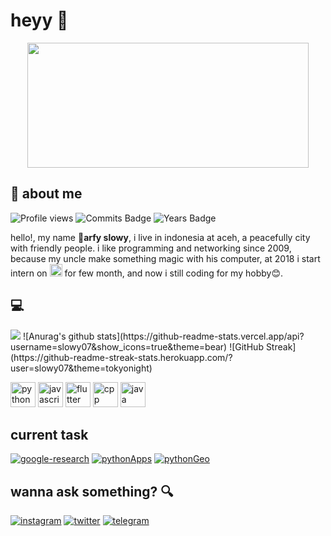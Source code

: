 # heyy :wave:
<p align="center">
  <img src="https://i.pinimg.com/originals/0c/6a/87/0c6a8788d5a21cb84faec253ab0c8804.gif" height="200" width="450"/>
</p>



## :boy: about me 
![Profile views](https://gpvc.arturio.dev/slowy07)
![Commits Badge](https://badges.pufler.dev/commits/monthly/slowy07?style=for-the-badge) 
![Years Badge](https://badges.pufler.dev/years/slowy07?style=for-the-badge)

hello!, my name :boy:**arfy slowy**, i live in indonesia at aceh, a peacefully city with friendly people. i like programming and networking since 2009, because my uncle make something magic with his computer, at 2018 i start intern on <img src="https://icon-icons.com/icons2/836/PNG/72/Google_icon-icons.com_66793.png" width="20" height="20" /> for few month, and now i still coding for my hobby:blush:.

## :computer:
<img src="https://github-readme-stats.vercel.app/api?username=slowy07&show_icons=true&theme=bear">
![Anurag's github stats](https://github-readme-stats.vercel.app/api?username=slowy07&show_icons=true&theme=bear)
![GitHub Streak](https://github-readme-streak-stats.herokuapp.com/?user=slowy07&theme=tokyonight)

<p align="left">
  <img src="https://cdn.icon-icons.com/icons2/112/PNG/512/python_18894.png" width="40" height="40"alt="python">
  <img src="https://cdn.icon-icons.com/icons2/2108/PNG/512/javascript_icon_130900.png" width="40" height="40" alt="javascript">
  <img src="https://cdn.icon-icons.com/icons2/2107/PNG/512/file_type_flutter_icon_130599.png" width="40" height="40" alt="flutter">
  <img src="https://cdn.icon-icons.com/icons2/2107/PNG/512/file_type_cpp_icon_130670.png" width="40" height="40" alt="cpp">
  <img src="https://icon-icons.com/icons2/2415/PNG/128/java_original_logo_icon_146458.png" width="40" height="40" alt="java">
</p>

## current task
[![google-research](https://img.shields.io/badge/gResearch-f39c12?style=for-the-badge&logo=jupyter&logoColor=white)](https://github.com/google-research/google-research)
[![pythonApps](https://img.shields.io/badge/allpython-2ecc71?style=for-the-badge&logo=Python&logoColor=white)](https://github.com/slowy07/pythonApps)
[![pythonGeo](https://img.shields.io/badge/cppchallenge-2ecc71?style=for-the-badge&logo=c%2B%2B&logoColor=white)](https://github.com/slowy07/cppLesson)

## wanna ask something? :mag:
[![instagram](https://img.shields.io/badge/Instagram-E4405F?style=for-the-badge&logo=instagram&logoColor=white)](https://www.instagram.com/arfy.slowy)
[![twitter](https://img.shields.io/badge/Twitter-1DA1F2?style=for-the-badge&logo=twitter&logoColor=white)](https://www.twitter.com/arfyslowy1)
[![telegram](https://img.shields.io/badge/Telegram-2CA5E0?style=for-the-badge&logo=telegram&logoColor=white)](https://www.telegram.me/arfyslowy)
